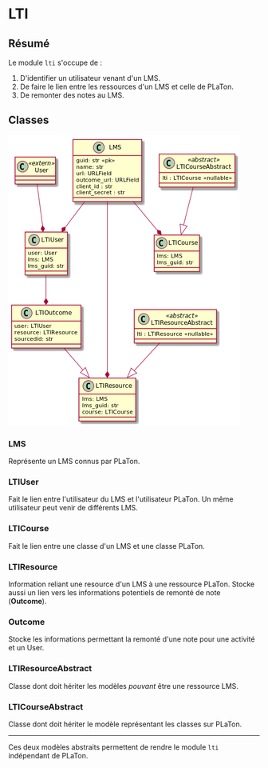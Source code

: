 # LTI

## Résumé

Le module `lti` s'occupe de :

1. D'identifier un utilisateur venant d'un LMS.
2. De faire le lien entre les ressources d'un LMS et celle de PLaTon.
3. De remonter des notes au LMS.

## Classes

![uml](lti.png)

### LMS

Représente un LMS connus par PLaTon.

### LTIUser

Fait le lien entre l'utilisateur du LMS et l'utilisateur PLaTon. Un même utilisateur peut venir
de différents LMS.

### LTICourse

Fait le lien entre une classe d'un LMS et une classe PLaTon.

### LTIResource

Information reliant une resource d'un LMS à une ressource PLaTon. Stocke aussi un lien vers les 
informations potentiels de remonté de note (**Outcome**).

### Outcome

Stocke les informations permettant la remonté d'une note pour une activité et
un User.

### LTIResourceAbstract

Classe dont doit hériter les modèles *pouvant* être une ressource LMS.

### LTICourseAbstract

Classe dont doit hériter le modèle représentant les classes sur PLaTon.

___

Ces deux modèles abstraits permettent de rendre le module `lti` indépendant de PLaTon.
